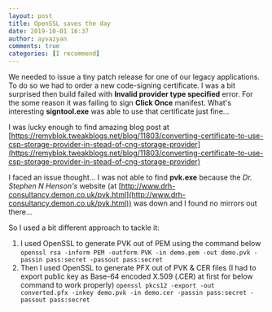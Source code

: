 ```yaml
---
layout: post
title: OpenSSL saves the day
date: 2019-10-01 16:37
author: ayvazyan
comments: true
categories: [I recommend]
---
```


We needed to issue a tiny patch release for one of our legacy applications. To do so we had to order a new code-signing certificate.
I was a bit surprised then build failed with **Invalid provider type specified** error. For the some reason it was failing to sign **Click Once** manifest. What's interesting **signtool.exe** was able to use that certificate just fine…

I was lucky enough to find amazing blog post at [https://remyblok.tweakblogs.net/blog/11803/converting-certificate-to-use-csp-storage-provider-in-stead-of-cng-storage-provider](https://remyblok.tweakblogs.net/blog/11803/converting-certificate-to-use-csp-storage-provider-in-stead-of-cng-storage-provider)

I faced an issue thought… I was not able to find **pvk.exe** because the *Dr. Stephen N Henson's* website (at [http://www.drh-consultancy.demon.co.uk/pvk.html](http://www.drh-consultancy.demon.co.uk/pvk.html)) was down and I found no mirrors out there… 

So I used a bit different approach to tackle it:
 
1. I used OpenSSL to generate PVK out of PEM using the command below
`openssl rsa -inform PEM -outform PVK -in demo.pem -out demo.pvk -passin pass:secret -passout pass:secret`
2. Then I used OpenSSL to generate PFX out of PVK & CER files (I had to export public key as Base-64 encoded X.509 (.CER) at first for below command to work properly)
`openssl pkcs12 -export -out converted.pfx -inkey demo.pvk -in demo.cer -passin pass:secret -passout pass:secret`
